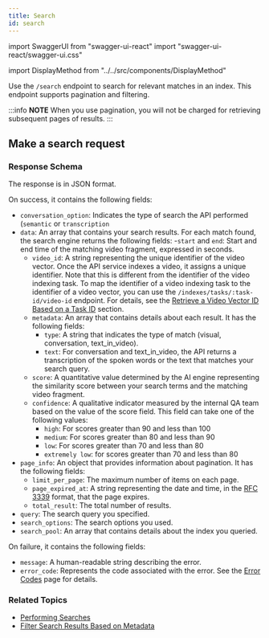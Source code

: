 ```yaml
---
title: Search
id: search
---
```


import SwaggerUI from "swagger-ui-react"
import "swagger-ui-react/swagger-ui.css"

import DisplayMethod from "../../src/components/DisplayMethod"

Use the `/search` endpoint to search for relevant matches in an index. This endpoint supports pagination and filtering.

:::info **NOTE**
When you use pagination, you will not be charged for retrieving subsequent pages of results.
:::

## Make a search request

<DisplayMethod path="/search" method="post"/>

### Response Schema

The response is in JSON format.

On success, it contains the following fields:

- `conversation_option`: Indicates the type of search the API performed (`semantic` or `transcription`
- `data`: An array that contains your search results. For each match found, the search engine returns the following fields:
  -`start` and `end`: Start and end time of the matching video fragment, expressed in seconds.
  - `video_id`: A string representing the unique identifier of the video vector. Once the API service indexes a video, it assigns a unique identifier. Note that this is different from the identifier of the video indexing task. To map the identifier of a video indexing task to the identifier of a video vector, you can use the `/indexes/tasks/:task-id/video-id` endpoint. For details, see the [Retrieve a Video Vector ID Based on a Task ID](/api-reference/indexes-tasks#retrieve-a-video-vector-id-based-on-a-task-id) section.
  - `metadata`: An array that contains details about each result. It has the following fields:
    - `type`: A string that indicates the type of match (visual, conversation, text_in_video).
    - `text`: For conversation and text_in_video, the API returns a transcription of the spoken words or the text that matches your search query.
  - `score`: A quantitative value determined by the AI engine representing the similarity score between your search terms and the matching video fragment.
  - `confidence`: A qualitative indicator measured by the internal QA team based on the value of the score field. This field can take one of the following values:
    - `high`: For scores greater than 90 and less than 100
    - `medium`: For scores greater than 80 and less than 90
    - `low`: For scores greater than 70 and less than 80
    - `extremely low`: for scores greater than 70 and less than 80
- `page_info`: An object that provides information about pagination. It has the following fields:
  - `limit_per_page`: The maximum number of items on each page.
  - `page_expired_at`: A string representing the date and time, in the [RFC 3339](https://datatracker.ietf.org/doc/html/rfc3339) format, that the page expires.
  - `total_result`: The total number of results.
- `query`: The search query you specified.
- `search_options`: The search options you used.
- `search_pool`: An array that contains details about the index you queried.

On failure, it contains the following fields:
- `message`: A human-readable string describing the error.
- `error_code`: Represents the code associated with the error. See the [Error Codes](/api-reference/error-codes) page for details.

### Related Topics

- [Performing Searches](/guides/performing-searches)
- [Filter Search Results Based on Metadata](/concepts/filtering/metadata)
